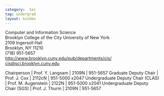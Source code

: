 ```yaml
---
category:  toc
tag: undergrad
layout: Gindex
---
```


Computer and Information Science  
Brooklyn College of the City University of New York  
2109 Ingersoll Hall  
Brooklyn, NY 11210  
(718) 951-5657  
<http://www.brooklyn.cuny.edu/pub/departments/cis/>  
<cis@sci.brooklyn.cuny.edu>  

Chairperson    | Prof. Y. Langsam  |   2109N  |   951-5657
Graduate Deputy Chair |    Prof. J. Cox    |     2112cN |    951-5000 x2047
Undergraduate Deputy Chair (CLAS) |    Prof. M. Augenstein  |   2122N |    951-5000 x2041
Undergraduate Deputy Chair (SGS)  |     Prof. J. Thurm |    2109N  |   951-5657

